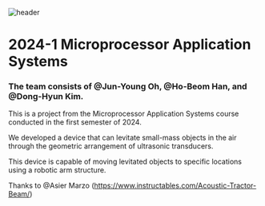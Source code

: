 ![header](https://capsule-render.vercel.app/api?type=waving&color=gradient&height=300&section=header&text=Sonic-Arm&fontSize=90)

# 2024-1 Microprocessor Application Systems
### The team consists of @Jun-Young Oh, @Ho-Beom Han, and @Dong-Hyun Kim. 

This is a project from the Microprocessor Application Systems course conducted in the first semester of 2024.

We developed a device that can levitate small-mass objects in the air through the geometric arrangement of ultrasonic transducers. 

This device is capable of moving levitated objects to specific locations using a robotic arm structure.

Thanks to @Asier Marzo (https://www.instructables.com/Acoustic-Tractor-Beam/)
